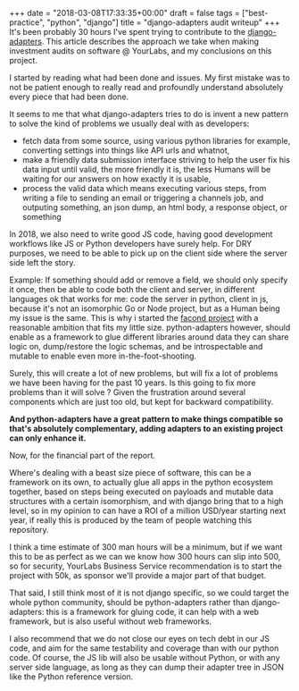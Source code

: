 +++
date = "2018-03-08T17:33:35+00:00"
draft = false
tags = ["best-practice", "python", "django"]
title = "django-adapters audit writeup"
+++
It's been probably 30 hours I've spent trying to contribute to the [django-adapters](https://github.com/mjtamlyn/django-adapters/). This article describes the approach we take when making investment audits on software @ YourLabs, and my conclusions on this project.

I started by reading what had been done and issues. My first mistake was to not be patient enough to really read and profoundly understand absolutely every piece that had been done.

It seems to me that what django-adapters tries to do is invent a new pattern to solve the kind of problems we usually deal with as developers:

- fetch data from some source, using various python libraries for example, converting settings into things like API urls and whatnot,
- make a friendly data submission interface striving to help the user fix his data input until valid, the more friendly it is, the less Humans will be waiting for our answers on how exactly it is usable,
- process the valid data which means executing various steps, from writing a file to sending an email or triggering a channels job, and outputing something, an json dump, an html body, a response object, or something

In 2018, we also need to write good JS code, having good development workflows like JS or Python developers have surely help. For DRY purposes, we need to be able to pick up on the client side where the server side left the story.

Example: If something should add or remove a field, we should only specify it once, then be able to code both the client and server, in different languages ok that works for me: code the server in python, client in js, because it's not an isomorphic Go or Node project, but as a Human being my issue is the same. This is why i started the [facond project](http://facond.readthedocs.io/en/master/) with a reasonable ambition that fits my little size. python-adapters however, should enable as a framework to glue different libraries around data they can share logic on, dump/restore the logic schemas, and be introspectable and mutable to enable even more in-the-foot-shooting.

Surely, this will create a lot of new problems, but will fix a lot of problems we have been having for the past 10 years. Is this going to fix more problems than it will solve ? Given the frustration around several components which are just too old, but kept for backward compatibility. 

**And python-adapters have a great pattern to make things compatible so that's absolutely complementary, adding adapters to an existing project can only enhance it.**

Now, for the financial part of the report.

Where's dealing with a beast size piece of software, this can be a framework on its own, to actually glue all apps in the python ecosystem together, based on steps being executed on payloads and mutable data structures with a certain isomorphism, and with django bring that to a high level, so in my opinion to can have a ROI of a million USD/year starting next year, if really this is produced by the team of people watching this repository.

I think a time estimate of 300 man hours will be a minimum, but if we want this to be as perfect as we can we know how 300 hours can slip into 500, so for security, YourLabs Business Service recommendation is to start the project with 50k, as sponsor we'll provide a major part of that budget.

That said, I still think most of it is not django specific, so we could target the whole python community, should be python-adapters rather than django-adapters: this is a framework for gluing code, it can help with a web framework, but is also useful without web frameworks.

I also recommend that we do not close our eyes on tech debt in our JS code, and aim for the same testability and coverage than with our python code. Of course, the JS lib will also be usable without Python, or with any server side language, as long as they can dump their adapter tree in JSON like the Python reference version.
